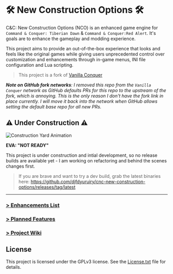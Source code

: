 # 🛠 New Construction Options 🛠

C&C: New Construction Options (NCO) is an enhanced game engine for `Command & Conquer: Tiberian Dawn` & `Command & Conquer:Red Alert`. It's goals are to enhance the gameplay and modding experience.

This project aims to provide an out-of-the-box experience that looks and feels like the original games while giving users unprecedented control over customization and enhancements through in-game menus, INI file configuration and Lua scripting.

> This project is a fork of [Vanilla Conquer](https://github.com/TheAssemblyArmada/Vanilla-Conquer) 

_**Note on GitHub fork networks**: I removed this repo from the `Vanilla Conquer` network as GitHub defaults PRs for this repo to the upstream of the fork, which is annoying. This is the only reason I don't have the fork link in place currently. I will move it back into the network when GitHub allows setting the default base repo for all new PRs._

## ⚠ Under Construction ⚠

![Construction Yard Animation](wiki/img/con-yard.gif)

**EVA: "NOT READY"**

This project is under construction and intial development, so no release builds are available yet - I am working on refactoring and behind the scenes changes first.

> If you are brave and want to try a dev build, grab the latest binaries here: https://github.com/djfdyuruiry/cnc-new-construction-options/releases/tag/latest

---

### [> Enhancements List](https://github.com/djfdyuruiry/cnc-new-construction-options/wiki/2.Enhancements)
### [> Planned Features](https://github.com/djfdyuruiry/cnc-new-construction-options/wiki/3.Planned-Features)

### [> Project Wiki](https://github.com/djfdyuruiry/cnc-new-construction-options/wiki)

## License

This project is licensed under the GPLv3 license. See the [License.txt](License.txt) file for details.
